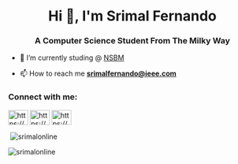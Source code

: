 
<h1 align="center">Hi 🖖, I'm Srimal Fernando</h1>
<h3 align="center">A Computer Science Student From The Milky Way</h3>

- 🔭 I’m currently studing @ [NSBM](https://github.com/nsbm)

- 📫 How to reach me **srimalfernando@ieee.com** 

<h3 align="left">Connect with me:</h3>
<p align="left">
<a href="https://www.linkedin.com/in/srimal-fernando" target="blank"><img align="center" src="https://raw.githubusercontent.com/rahuldkjain/github-profile-readme-generator/master/src/images/icons/Social/linked-in-alt.svg" alt="https://www.linkedin.com/in/srimal-fernando" height="30" width="40" /></a>
<a href="https://www.facebook.com/srimal-online" target="blank"><img align="center" src="https://raw.githubusercontent.com/rahuldkjain/github-profile-readme-generator/master/src/images/icons/Social/facebook.svg" alt="https://www.facebook.com/srimal-online" height="30" width="40" /></a>
<a href="https://www.instagram.com/srimalonline" target="blank"><img align="center" src="https://raw.githubusercontent.com/rahuldkjain/github-profile-readme-generator/master/src/images/icons/Social/instagram.svg" alt="https://www.instagram.com/srimalonline" height="30" width="40" /></a>
</p>

<p>&nbsp;<img align="center" src="https://github-readme-stats.vercel.app/api?username=srimalonline&show_icons=true&locale=en" alt="srimalonline" /></p>

<p><img align="center" src="https://github-readme-streak-stats.herokuapp.com/?user=srimalonline&" alt="srimalonline" /></p>
